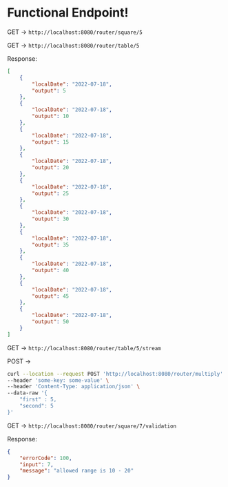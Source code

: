 # Functional Endpoint!

GET -> `http://localhost:8080/router/square/5`

GET -> `http://localhost:8080/router/table/5`

Response:

```json
[
    {
        "localDate": "2022-07-18",
        "output": 5
    },
    {
        "localDate": "2022-07-18",
        "output": 10
    },
    {
        "localDate": "2022-07-18",
        "output": 15
    },
    {
        "localDate": "2022-07-18",
        "output": 20
    },
    {
        "localDate": "2022-07-18",
        "output": 25
    },
    {
        "localDate": "2022-07-18",
        "output": 30
    },
    {
        "localDate": "2022-07-18",
        "output": 35
    },
    {
        "localDate": "2022-07-18",
        "output": 40
    },
    {
        "localDate": "2022-07-18",
        "output": 45
    },
    {
        "localDate": "2022-07-18",
        "output": 50
    }
]
```

GET -> `http://localhost:8080/router/table/5/stream`

POST ->

```sh
curl --location --request POST 'http://localhost:8080/router/multiply' \
--header 'some-key: some-value' \
--header 'Content-Type: application/json' \
--data-raw '{
    "first" : 5,
    "second": 5
}'
```

GET -> `http://localhost:8080/router/square/7/validation`

Response:

```json
{
    "errorCode": 100,
    "input": 7,
    "message": "allowed range is 10 - 20"
}
```
